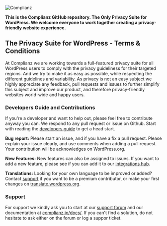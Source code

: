 ![Complianz](https://ps.w.org/complianz-terms-conditions/assets/banner-1544x500.png)

**This is the Complianz GitHub repository. The Only Privacy Suite for WordPress. We welcome everyone to work together creating a privacy-friendly website experience.**

## The Privacy Suite for WordPress - Terms & Conditions

At Complianz we are working towards a full-featured privacy suite for all WordPress users to comply with the privacy guideliness for their targeted regions. And we try to make it as easy as possible, while respecting the different guidelines and variability. As privacy is not an easy subject we highly appreciate any feedback, pull requests and issues to further simplify this subject and improve our product, and therefore privacy-friendly websites world-wide and happy users.

### Developers Guide and Contributions

If you're a developer and want to help out, please feel free to contribute anyway you can. We respond to any pull request or issue on Github. Start with reading the [developers guide](https://complianz.io/developers-guide-for-third-party-integrations/) to get a head start.

**Bug report:** Please start an issue, and if you have a fix a pull request. Please explain your issue clearly, and use comments when adding a pull request. Your contribution will be acknowledges on WordPress.org.

**New Features:** New features can also be assigned to issues. If you want to add a new feature, please see if you can add it to our [integrations hub](https://github.com/Really-Simple-Plugins/complianz-integrations).

**Translations:** Looking for your own language to be improved or added? Contact [support](https://complianz.io/support/) if you want to be a premium contributor, or make your first changes on [translate.wordpress.org](https://translate.wordpress.org/projects/wp-plugins/complianz-gdpr/).

### Support

For support we kindly ask you to start at our [support forum](https://wordpress.org/support/plugin/complianz-gdpr/) and our documentation at [complianz.io/docs/](complianz.io/docs/). If you can't find a solution, do not hesitate to ask either on the forum or log a suppor ticket.
